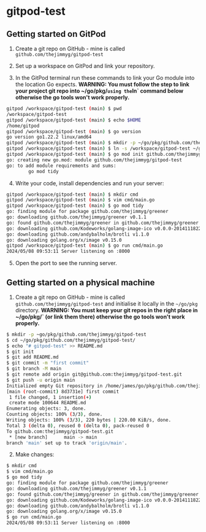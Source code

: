 # gitpod-test

## Getting started on GitPod

1. Create a git repo on GitHub - mine is called `github.com/thejimmyg/gitpod-test`

2. Set up a workspace on GitPod and link your repository.

3. In the GitPod terminal run these commands to link your Go module into the location Go expects. **WARNING: You must follow the step to link your project git repo into ~/go/pkg/<repopath>` using the `ln` command below otherwise the go tools won't work properly.**

```sh
gitpod /workspace/gitpod-test (main) $ pwd
/workspace/gitpod-test
gitpod /workspace/gitpod-test (main) $ echo $HOME
/home/gitpod
gitpod /workspace/gitpod-test (main) $ go version
go version go1.22.2 linux/amd64
gitpod /workspace/gitpod-test (main) $ mkdir -p ~/go/pkg/github.com/thejimmyg
gitpod /workspace/gitpod-test (main) $ ln -s /workspace/gitpod-test ~/go/pkg/github.com/thejimmyg/gitpod-test
gitpod /workspace/gitpod-test (main) $ go mod init github.com/thejimmyg/gitpod
go: creating new go.mod: module github.com/thejimmyg/gitpod-test
go: to add module requirements and sums:
        go mod tidy
```

4. Write your code, install dependencies and run your server:

```sh
gitpod /workspace/gitpod-test (main) $ mkdir cmd
gitpod /workspace/gitpod-test (main) $ vim cmd/main.go
gitpod /workspace/gitpod-test (main) $ go mod tidy 
go: finding module for package github.com/thejimmyg/greener
go: downloading github.com/thejimmyg/greener v0.1.1
go: found github.com/thejimmyg/greener in github.com/thejimmyg/greener v0.1.1
go: downloading github.com/Kodeworks/golang-image-ico v0.0.0-20141118225523-73f0f4cfade9
go: downloading github.com/andybalholm/brotli v1.1.0
go: downloading golang.org/x/image v0.15.0
gitpod /workspace/gitpod-test (main) $ go run cmd/main.go
2024/05/08 09:53:11 Server listening on :8000
```

5. Open the port to see the running server.


## Getting started on a physical machine

1. Create a git repo on GitHub - mine is called `github.com/thejimmyg/gitpod-test` and initialise it locally in the `~/go/pkg` directory. **WARNING: You must keep your git repos in the right place in ~/go/pkg/<repopath>` (or link them there) otherwise the go tools won't work properly.**

```sh
$ mkdir -p ~go/pkg/github.com/thejimmyg/gitpod-test
$ cd ~/go/pkg/github.com/thejimmyg/gitpod-test/
$ echo "# gitpod-test" >> README.md
$ git init
$ git add README.md
$ git commit -m "first commit"
$ git branch -M main
$ git remote add origin git@github.com:thejimmyg/gitpod-test.git
$ git push -u origin main
Initialized empty Git repository in /home/james/go/pkg/github.com/thejimmyg/gitpod-test/.git/
[main (root-commit) 8d3731e] first commit
 1 file changed, 1 insertion(+)
 create mode 100644 README.md
Enumerating objects: 3, done.
Counting objects: 100% (3/3), done.
Writing objects: 100% (3/3), 220 bytes | 220.00 KiB/s, done.
Total 3 (delta 0), reused 0 (delta 0), pack-reused 0
To github.com:thejimmyg/gitpod-test.git
 * [new branch]      main -> main
branch 'main' set up to track 'origin/main'.
```

2. Make changes:

```sh
$ mkdir cmd
$ vim cmd/main.go
$ go mod tidy 
go: finding module for package github.com/thejimmyg/greener
go: downloading github.com/thejimmyg/greener v0.1.1
go: found github.com/thejimmyg/greener in github.com/thejimmyg/greener v0.1.1
go: downloading github.com/Kodeworks/golang-image-ico v0.0.0-20141118225523-73f0f4cfade9
go: downloading github.com/andybalholm/brotli v1.1.0
go: downloading golang.org/x/image v0.15.0
$ go run cmd/main.go 
2024/05/08 09:53:11 Server listening on :8000
```
